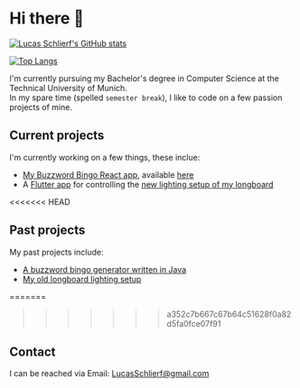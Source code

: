 # Hi there 👋

[![Lucas Schlierf's GitHub stats](https://github-readme-stats.vercel.app/api?username=LSchlierf&count_private=true&show_icons=true&theme=github_dark)](https://github.com/anuraghazra/github-readme-stats)

[![Top Langs](https://github-readme-stats.vercel.app/api/top-langs/?username=LSchlierf&theme=github_dark&layout=compact&langs_count=4)](https://github.com/anuraghazra/github-readme-stats)

I'm currently pursuing my Bachelor's degree in Computer Science at the Technical University of Munich.  
In my spare time (spelled `semester break`), I like to code on a few passion projects of mine.

## Current projects

I'm currently working on a few things, these inclue:

- [My Buzzword Bingo React app](https://github.com/LSchlierf/Bingo), available [here](https://bs-bingo.vercel.app)
- A [Flutter app](https://github.com/LSchlierf/LED-Controller) for controlling the [new lighting setup of my longboard](https://github.com/LSchlierf/Glowboard-Bluetooth)

<<<<<<< HEAD
## Past projects

My past projects include:

- [A buzzword bingo generator written in Java](https://github.com/LSchlierf/Bingo-Java)
- [My old longboard lighting setup](https://github.com/LSchlierf/Glowboard)

=======
>>>>>>> a352c7b667c67b64c51628f0a82d5fa0fce07f91
## Contact

I can be reached via Email: [LucasSchlierf@gmail.com](mailto:LucasSchlierf@gmail.com)
